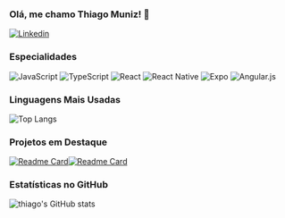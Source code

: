 ### Olá, me chamo Thiago Muniz! 👋

[![Linkedin](https://img.shields.io/badge/LinkedIn-0077B5?style=for-the-badge&logo=linkedin&logoColor=white)](https://www.linkedin.com/in/thiagomuniz012/)

### Especialidades

![JavaScript](https://img.shields.io/badge/javascript-%23323330.svg?style=for-the-badge&logo=javascript&logoColor=%23F7DF1E) ![TypeScript](https://img.shields.io/badge/typescript-%23007ACC.svg?style=for-the-badge&logo=typescript&logoColor=white) ![React](https://img.shields.io/badge/react-%2320232a.svg?style=for-the-badge&logo=react&logoColor=%2361DAFB) ![React Native](https://img.shields.io/badge/react_native-%2320232a.svg?style=for-the-badge&logo=react&logoColor=%2361DAFB) ![Expo](https://img.shields.io/badge/expo-1C1E24?style=for-the-badge&logo=expo&logoColor=#D04A37) ![Angular.js](https://img.shields.io/badge/angular.js-%23E23237.svg?style=for-the-badge&logo=angularjs&logoColor=white)

### Linguagens Mais Usadas

![Top Langs](https://github-readme-stats.vercel.app/api/top-langs/?username=Thiagomuniz012&layout=compact&theme=github_dark_dimmed)

### Projetos em Destaque

[![Readme Card](https://github-readme-stats.vercel.app/api/pin/?username=Thiagomuniz012&repo=React-crud&theme=github_dark_dimmed)](https://github.com/Thiagomuniz012/React-crud)[![Readme Card](https://github-readme-stats.vercel.app/api/pin/?username=Thiagomuniz012&repo=Controle-Unisales&theme=github_dark_dimmed)](https://github.com/Thiagomuniz012/Controle-Unisales)

### Estatísticas no GitHub

![thiago's GitHub stats](https://github-readme-stats.vercel.app/api?username=Thiagomuniz012&show_icons=true&theme=github_dark_dimmed)
